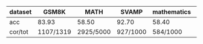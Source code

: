 |dataset|GSM8K|MATH|SVAMP|mathematics|ocw|aime24|amc23|carp_en|college_math|olympiadbench|
|--|--|--|--|--|--|--|--|--|--|--|
|acc|83.93|58.50|92.70|58.40|29.41|6.67|35.00|54.51|32.82|25.78|
|cor/tot|1107/1319|2925/5000|927/1000|584/1000|80/272|2/30|14/40|532/976|925/2818|174/675|
